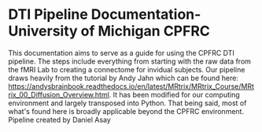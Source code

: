 # DTI Pipeline Documentation- University of Michigan CPFRC

This documentation aims to serve as a guide for using the CPFRC DTI pipeline. The steps include everything from starting with the raw data from the fMRI Lab to creating a connectome for invidual subjects. Our pipeline draws heavily from the tutorial by Andy Jahn which can be found here: https://andysbrainbook.readthedocs.io/en/latest/MRtrix/MRtrix_Course/MRtrix_00_Diffusion_Overview.html. It has been modified for our computing environment and largely transposed into Python. That being said, most of what's found here is broadly applicable beyond the CPFRC environment. Pipeline created by Daniel Asay
